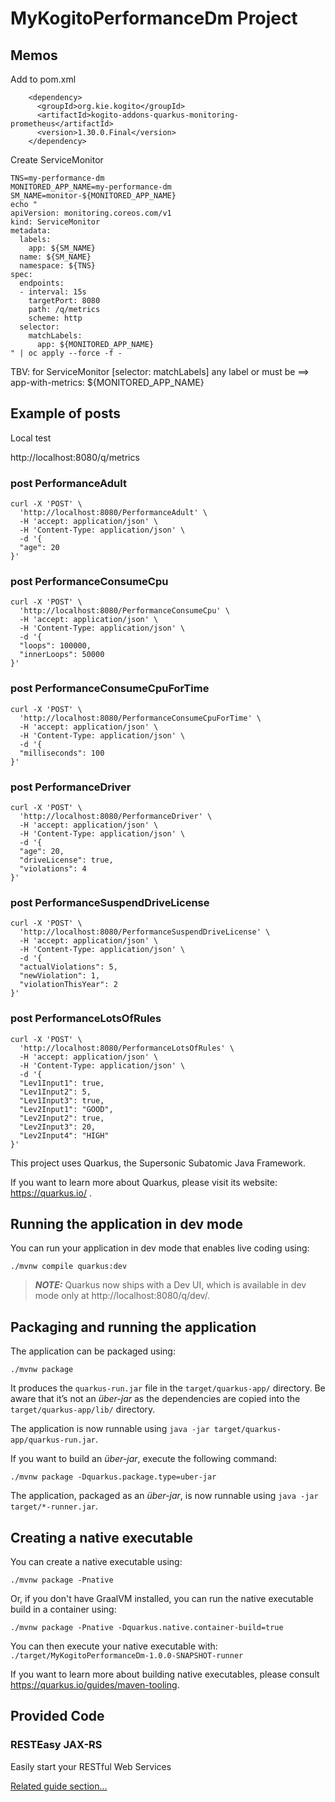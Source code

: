 # MyKogitoPerformanceDm Project

## Memos

Add to pom.xml
```
    <dependency>
      <groupId>org.kie.kogito</groupId>
      <artifactId>kogito-addons-quarkus-monitoring-prometheus</artifactId>
      <version>1.30.0.Final</version>
    </dependency>
```

Create ServiceMonitor
```
TNS=my-performance-dm
MONITORED_APP_NAME=my-performance-dm
SM_NAME=monitor-${MONITORED_APP_NAME}
echo "
apiVersion: monitoring.coreos.com/v1
kind: ServiceMonitor
metadata:
  labels:
    app: ${SM_NAME}
  name: ${SM_NAME}
  namespace: ${TNS}
spec:
  endpoints:
  - interval: 15s
    targetPort: 8080
    path: /q/metrics
    scheme: http
  selector:
    matchLabels:
      app: ${MONITORED_APP_NAME}
" | oc apply --force -f -
```

TBV: for ServiceMonitor [selector: matchLabels] any label or must be ==> app-with-metrics: ${MONITORED_APP_NAME}


## Example of posts

Local test

http://localhost:8080/q/metrics


### post PerformanceAdult
```
curl -X 'POST' \
  'http://localhost:8080/PerformanceAdult' \
  -H 'accept: application/json' \
  -H 'Content-Type: application/json' \
  -d '{
  "age": 20
}'
```

### post PerformanceConsumeCpu
```
curl -X 'POST' \
  'http://localhost:8080/PerformanceConsumeCpu' \
  -H 'accept: application/json' \
  -H 'Content-Type: application/json' \
  -d '{
  "loops": 100000,
  "innerLoops": 50000
}'
```

### post PerformanceConsumeCpuForTime
```
curl -X 'POST' \
  'http://localhost:8080/PerformanceConsumeCpuForTime' \
  -H 'accept: application/json' \
  -H 'Content-Type: application/json' \
  -d '{
  "milliseconds": 100
}'
```

### post PerformanceDriver
```
curl -X 'POST' \
  'http://localhost:8080/PerformanceDriver' \
  -H 'accept: application/json' \
  -H 'Content-Type: application/json' \
  -d '{
  "age": 20,
  "driveLicense": true,
  "violations": 4
}'
```

### post PerformanceSuspendDriveLicense
```
curl -X 'POST' \
  'http://localhost:8080/PerformanceSuspendDriveLicense' \
  -H 'accept: application/json' \
  -H 'Content-Type: application/json' \
  -d '{
  "actualViolations": 5,
  "newViolation": 1,
  "violationThisYear": 2
}'
```

### post PerformanceLotsOfRules
```
curl -X 'POST' \
  'http://localhost:8080/PerformanceLotsOfRules' \
  -H 'accept: application/json' \
  -H 'Content-Type: application/json' \
  -d '{
  "Lev1Input1": true,
  "Lev1Input2": 5,
  "Lev1Input3": true,
  "Lev2Input1": "GOOD",
  "Lev2Input2": true,
  "Lev2Input3": 20,
  "Lev2Input4": "HIGH"
}'
```

This project uses Quarkus, the Supersonic Subatomic Java Framework.

If you want to learn more about Quarkus, please visit its website: https://quarkus.io/ .

## Running the application in dev mode

You can run your application in dev mode that enables live coding using:
```shell script
./mvnw compile quarkus:dev
```

> **_NOTE:_**  Quarkus now ships with a Dev UI, which is available in dev mode only at http://localhost:8080/q/dev/.

## Packaging and running the application

The application can be packaged using:
```shell script
./mvnw package
```
It produces the `quarkus-run.jar` file in the `target/quarkus-app/` directory.
Be aware that it’s not an _über-jar_ as the dependencies are copied into the `target/quarkus-app/lib/` directory.

The application is now runnable using `java -jar target/quarkus-app/quarkus-run.jar`.

If you want to build an _über-jar_, execute the following command:
```shell script
./mvnw package -Dquarkus.package.type=uber-jar
```

The application, packaged as an _über-jar_, is now runnable using `java -jar target/*-runner.jar`.

## Creating a native executable

You can create a native executable using: 
```shell script
./mvnw package -Pnative
```

Or, if you don't have GraalVM installed, you can run the native executable build in a container using: 
```shell script
./mvnw package -Pnative -Dquarkus.native.container-build=true
```

You can then execute your native executable with: `./target/MyKogitoPerformanceDm-1.0.0-SNAPSHOT-runner`

If you want to learn more about building native executables, please consult https://quarkus.io/guides/maven-tooling.

## Provided Code

### RESTEasy JAX-RS

Easily start your RESTful Web Services

[Related guide section...](https://quarkus.io/guides/getting-started#the-jax-rs-resources)
